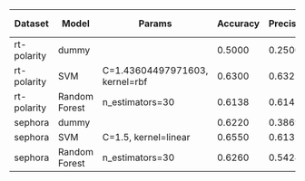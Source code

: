 | Dataset     | Model           | Params          | Accuracy | Precision | Recall | F1 Score |
|-------------|-----------------|-----------------|----------|-----------|--------|----------|
| rt-polarity | dummy |  | 0.5000 | 0.2500 | 0.5000 | 0.3333 |
| rt-polarity | SVM | C=1.43604497971603, kernel=rbf | 0.6300 | 0.6321 | 0.6300 | 0.6285 |
| rt-polarity | Random Forest | n_estimators=30 | 0.6138 | 0.6145 | 0.6138 | 0.6131 |
| sephora | dummy |  | 0.6220 | 0.3869 | 0.6220 | 0.4770 |
| sephora | SVM | C=1.5, kernel=linear | 0.6550 | 0.6131 | 0.6550 | 0.5787 |
| sephora | Random Forest | n_estimators=30 | 0.6260 | 0.5424 | 0.6260 | 0.5563 |